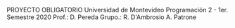 PROYECTO OBLIGATORIO
Universidad de Montevideo
Programación 2 - 1er. Semestre 2020
Prof.: D. Pereda
Grupo.: R. D'Ambrosio
	A. Patrone
